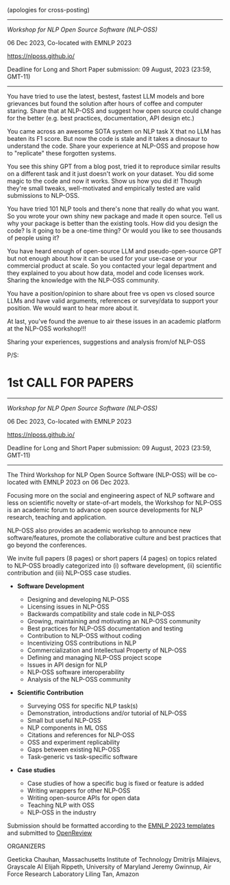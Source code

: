 (apologies for cross-posting) 

----------------------------------------------------------------

*Workshop for NLP Open Source Software (NLP-OSS)*

06 Dec 2023, Co-located with EMNLP 2023

https://nlposs.github.io/

Deadline for Long and Short Paper submission: 09 August, 2023
(23:59, GMT-11)

----------------------------------------------------------------

You have tried to use the latest, bestest, fastest LLM models and bore grievances but found the solution after hours of coffee and computer staring. Share that at NLP-OSS and suggest how open source could change for the better (e.g. best practices, documentation, API design etc.)

You came across an awesome SOTA system on NLP task X that no LLM has beaten its F1 score. But now the code is stale and it takes a dinosaur to understand the code. Share your experience at NLP-OSS and propose how to "replicate" these forgotten systems.

You see this shiny GPT from a blog post, tried it to reproduce similar results on a different task and it just doesn't work on your dataset. You did some magic to the code and now it works. Show us how you did it! Though they're small tweaks, well-motivated and empirically tested are valid submissions to NLP-OSS.

You have tried 101 NLP tools and there's none that really do what you want. So you wrote your own shiny new package and made it open source. Tell us why your package is better than the existing tools. How did you design the code? Is it going to be a one-time thing? Or would you like to see thousands of people using it?

You have heard enough of open-source LLM and pseudo-open-source GPT but not enough about how it can be used for your use-case or your commercial product at scale. So you contacted your legal department and they explained to you about how data, model and code licenses work. Sharing the knowledge with the NLP-OSS community.

You have a position/opinion to share about free vs open vs closed source LLMs and have valid arguments, references or survey/data to support your position. We would want to hear more about it.

At last, you've found the avenue to air these issues in an academic platform at the NLP-OSS workshop!!!

Sharing your experiences, suggestions and analysis from/of NLP-OSS


P/S:

1st CALL FOR PAPERS 
====

----------------------------------------------------------------

*Workshop for NLP Open Source Software (NLP-OSS)*

06 Dec 2023, Co-located with EMNLP 2023

https://nlposs.github.io/

Deadline for Long and Short Paper submission: 09 August, 2023
(23:59, GMT-11)

----------------------------------------------------------------

The Third Workshop for NLP Open Source Software (NLP-OSS) will be co-located 
with EMNLP 2023 on 06 Dec 2023.

Focusing more on the social and engineering aspect of NLP software 
and less on scientific novelty or state-of-art models, the Workshop for NLP-OSS 
is an academic forum to advance open source developments for NLP research, 
teaching and application.

NLP-OSS also provides an academic workshop to announce new software/features, 
promote the collaborative culture and best practices that go beyond the conferences.

We invite full papers (8 pages) or short papers (4 pages) on topics related to 
NLP-OSS broadly categorized into (i) software development, (ii) scientific 
contribution and (iii) NLP-OSS case studies.

 - **Software Development**
   - Designing and developing NLP-OSS
   - Licensing issues in NLP-OSS
   - Backwards compatibility and stale code in NLP-OSS
   - Growing, maintaining and motivating an NLP-OSS community
   - Best practices for NLP-OSS documentation and testing
   - Contribution to NLP-OSS without coding
   - Incentivizing OSS contributions in NLP
   - Commercialization and Intellectual Property of NLP-OSS
   - Defining and managing NLP-OSS project scope
   - Issues in API design for NLP
   - NLP-OSS software interoperability
   - Analysis of the NLP-OSS community

 - **Scientific Contribution**
   - Surveying OSS for specific NLP task(s)
   - Demonstration, introductions and/or tutorial of NLP-OSS
   - Small but useful NLP-OSS
   - NLP components in ML OSS
   - Citations and references for NLP-OSS
   - OSS and experiment replicability
   - Gaps between existing NLP-OSS
   - Task-generic vs task-specific software


 - **Case studies**
   - Case studies of how a specific bug is fixed or feature is added
   - Writing wrappers for other NLP-OSS
   - Writing open-source APIs for open data
   - Teaching NLP with OSS
   - NLP-OSS in the industry
   
Submission should be formatted according to the [EMNLP 2023 templates](https://2023.emnlp.org/call-for-papers) and submitted to [OpenReview](https://openreview.net/group?id=EMNLP/2023/Workshop/NLP-OSS)


ORGANIZERS

Geeticka Chauhan, Massachusetts Institute of Technology
Dmitrijs Milajevs, Grayscale AI
Elijah Rippeth, University of Maryland
Jeremy Gwinnup, Air Force Research Laboratory
Liling Tan, Amazon
